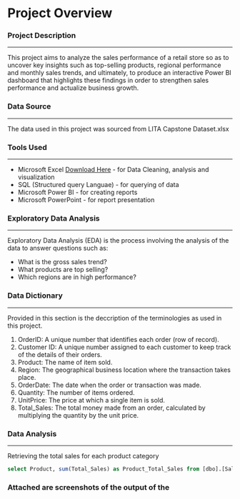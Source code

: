 # Project Overview

### Project Description
--------------------------
This project aims to analyze the sales performance of a retail store so as to uncover key insights such as top-selling products, regional performance and monthly sales trends, and 
ultimately, to produce an interactive Power BI dashboard that highlights these findings in order to strengthen sales performance and actualize business growth.

### Data Source
------------------
The data used in this project was sourced from LITA Capstone Dataset.xlsx 

### Tools Used
--------------------
- Microsoft Excel [Download Here](https://www.microsoft.com) - for Data Cleaning, analysis and visualization
- SQL (Structured query Languae) - for querying of data
- Microsoft Power BI - for creating reports
- Microsoft PowerPoint - for report presentation  

### Exploratory Data Analysis
---------------------------------------
Exploratory Data Analysis (EDA) is the process involving the analysis of the data to answer questions such as:
- What is the gross sales trend?
- What products are top selling?
- Which regions are in high performance?

### Data Dictionary
----------------------
Provided in this section is the deccription of the terminologies as used in this project.
1. OrderID: A unique number that identifies each order (row of record).
2. Customer ID: A unique number assigned to each customer to keep track of the details of their orders.
3. Product: The name of item sold.
4. Region: The geographical business location where the transaction takes place.
5. OrderDate: The date when the order or transaction was made.
6. Quantity: The number of items ordered.
7. UnitPrice: The price at which a single item is sold.
8. Total_Sales: The total money made from an order, calculated by multiplying the quantity by the unit price.

### Data Analysis
------------------
Retrieving the total sales for each product category
```SQL
select Product, sum(Total_Sales) as Product_Total_Sales from [dbo].[SalesData$_xlnm#_FilterDatabase] group by Product
```



### Attached are screenshots of the output of the 
